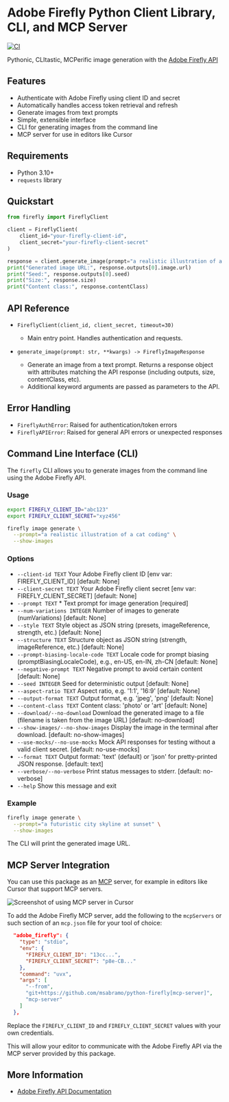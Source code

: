 # Adobe Firefly Python Client Library, CLI, and MCP Server

[![CI](https://github.com/msabramo/python-firefly/actions/workflows/ci.yml/badge.svg?branch=main)](https://github.com/msabramo/python-firefly/actions/workflows/ci.yml)

Pythonic, CLItastic, MCPerific image generation with the [Adobe Firefly API][Adobe Firefly API Documentation]

## Features

- Authenticate with Adobe Firefly using client ID and secret
- Automatically handles access token retrieval and refresh
- Generate images from text prompts
- Simple, extensible interface
- CLI for generating images from the command line
- MCP server for use in editors like Cursor

## Requirements

- Python 3.10+
- `requests` library

## Quickstart

```python
from firefly import FireflyClient

client = FireflyClient(
    client_id="your-firefly-client-id",
    client_secret="your-firefly-client-secret"
)

response = client.generate_image(prompt="a realistic illustration of a cat coding")
print("Generated image URL:", response.outputs[0].image.url)
print("Seed:", response.outputs[0].seed)
print("Size:", response.size)
print("Content class:", response.contentClass)
```

## API Reference

- `FireflyClient(client_id, client_secret, timeout=30)`
  - Main entry point. Handles authentication and requests.

- `generate_image(prompt: str, **kwargs) -> FireflyImageResponse`
  - Generate an image from a text prompt. Returns a response object with attributes matching the API response (including outputs, size, contentClass, etc).
  - Additional keyword arguments are passed as parameters to the API.

## Error Handling

- `FireflyAuthError`: Raised for authentication/token errors
- `FireflyAPIError`: Raised for general API errors or unexpected responses

## Command Line Interface (CLI)

The `firefly` CLI allows you to generate images from the command line using the Adobe Firefly API.

### Usage

```sh
export FIREFLY_CLIENT_ID="abc123"
export FIREFLY_CLIENT_SECRET="xyz456"
```

```sh
firefly image generate \
  --prompt="a realistic illustration of a cat coding" \
  --show-images
```

### Options

- `--client-id TEXT`                        Your Adobe Firefly client ID [env var: FIREFLY_CLIENT_ID] [default: None]
- `--client-secret TEXT`                    Your Adobe Firefly client secret [env var: FIREFLY_CLIENT_SECRET] [default: None]
- `--prompt TEXT` *                         Text prompt for image generation [required]
- `--num-variations INTEGER`                Number of images to generate (numVariations) [default: None]
- `--style TEXT`                            Style object as JSON string (presets, imageReference, strength, etc.) [default: None]
- `--structure TEXT`                        Structure object as JSON string (strength, imageReference, etc.) [default: None]
- `--prompt-biasing-locale-code TEXT`       Locale code for prompt biasing (promptBiasingLocaleCode), e.g., en-US, en-IN, zh-CN [default: None]
- `--negative-prompt TEXT`                  Negative prompt to avoid certain content [default: None]
- `--seed INTEGER`                          Seed for deterministic output [default: None]
- `--aspect-ratio TEXT`                     Aspect ratio, e.g. '1:1', '16:9' [default: None]
- `--output-format TEXT`                    Output format, e.g. 'jpeg', 'png' [default: None]
- `--content-class TEXT`                    Content class: 'photo' or 'art' [default: None]
- `--download/--no-download`                Download the generated image to a file (filename is taken from the image URL) [default: no-download]
- `--show-images/--no-show-images`          Display the image in the terminal after download. [default: no-show-images]
- `--use-mocks/--no-use-mocks`              Mock API responses for testing without a valid client secret. [default: no-use-mocks]
- `--format TEXT`                           Output format: 'text' (default) or 'json' for pretty-printed JSON response. [default: text]
- `--verbose/--no-verbose`                  Print status messages to stderr. [default: no-verbose]
- `--help`                                  Show this message and exit

### Example

```sh
firefly image generate \
  --prompt="a futuristic city skyline at sunset" \
  --show-images
```

The CLI will print the generated image URL.

## MCP Server Integration

You can use this package as an [MCP] server, for example in editors like Cursor that support MCP servers.

![Screenshot of using MCP server in Cursor](docs/images/cursor_mcp_001.png)

To add the Adobe Firefly MCP server, add the following to the `mcpServers` or such section of an `mcp.json` file for your tool of choice:

```json
  "adobe_firefly": {
    "type": "stdio",
    "env": {
      "FIREFLY_CLIENT_ID": "13cc...",
      "FIREFLY_CLIENT_SECRET": "p8e-CB..."
    },
    "command": "uvx",
    "args": [
      "--from",
      "git+https://github.com/msabramo/python-firefly[mcp-server]",
      "mcp-server"
    ]
  },
```

Replace the `FIREFLY_CLIENT_ID` and `FIREFLY_CLIENT_SECRET` values with your own credentials.

This will allow your editor to communicate with the Adobe Firefly API via the MCP server provided by this package.

## More Information

- [Adobe Firefly API Documentation]

[Adobe Firefly API Documentation]: https://developer.adobe.com/firefly-services/docs/firefly-api/guides/#generate-an-image
[MCP]: https://modelcontextprotocol.io/introduction

